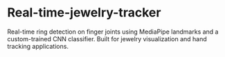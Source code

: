 # Real-time-jewelry-tracker
Real-time ring detection on finger joints using MediaPipe landmarks and a custom-trained CNN classifier. Built for jewelry visualization and hand tracking applications.
